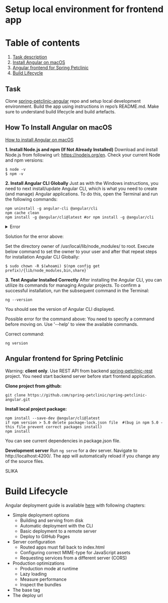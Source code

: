 # Setup local environment for frontend app

# Table of contents
1. [Task description](#task)
2. [Install Angular on macOS](#angular_macos)
3. [Angular frontend for Spring Petclinic](#spring_petclinic)
4. [Build Lifecycle](#build_lifecycle)


## Task <a name="task"></a>
Clone [spring-petclinic-angular](https://github.com/spring-petclinic/spring-petclinic-angular) repo and setup local development environment. Build the app using instructions in repo’s README.md. Make sure to understand build lifecycle and build artefacts.

## How To Install Angular on macOS <a name="angular_macos"></a>
[How to install Angular on macOS](https://kinsta.com/knowledgebase/install-angular/#how-to-install-angular-on-macos)

**1. Install Node.js and npm (If Not Already Installed)**
Download and install Node.js from following url: https://nodejs.org/en. 
Check your current Node and npm versions:
```
$ node -v 
$ npm -v
```

**2. Install Angular CLI Globally**
Just as with the Windows instructions, you need to next install/update Angular CLI, which is what you need to create (and manage) Angular applications. To do this, open the Terminal and run the following commands:

```
npm uninstall -g angular-cli @angular/cli
npm cache clean
npm install -g @angular/cli@latest #or npm install -g @angular/cli
```
<details>
  <summary>Error</summary>

```
npm ERR! code EACCES
npm ERR! syscall rename
npm ERR! path /usr/local/lib/node_modules/@angular/cli
npm ERR! dest /usr/local/lib/node_modules/@angular/.cli-G39XYeT9
npm ERR! errno -13
npm ERR! Error: EACCES: permission denied, rename '/usr/local/lib/node_modules/@angular/cli' -> '/usr/local/lib/node_modules/@angular/.cli-G39XYeT9'
npm ERR!  [Error: EACCES: permission denied, rename '/usr/local/lib/node_modules/@angular/cli' -> '/usr/local/lib/node_modules/@angular/.cli-G39XYeT9'] {
npm ERR!   errno: -13,
npm ERR!   code: 'EACCES',
npm ERR!   syscall: 'rename',
npm ERR!   path: '/usr/local/lib/node_modules/@angular/cli',
npm ERR!   dest: '/usr/local/lib/node_modules/@angular/.cli-G39XYeT9'
npm ERR! }
npm ERR! 
npm ERR! The operation was rejected by your operating system.
npm ERR! It is likely you do not have the permissions to access this file as the current user
npm ERR! 
npm ERR! If you believe this might be a permissions issue, please double-check the
npm ERR! permissions of the file and its containing directories, or try running
npm ERR! the command again as root/Administrator.
```
</details>

Solution for the error above:

Set the directory owner of /usr/local/lib/node_modules/ to root. Execute below command to set the owner to your user and after that repeat steps for installation Angular CLI Globally:
```
$ sudo chown -R $(whoami) $(npm config get prefix)/{lib/node_modules,bin,share}`
```

**3. Test Angular Installed Correctly**
After installing the Angular CLI, you can utilize its commands for managing Angular projects. To confirm a successful installation, run the subsequent command in the Terminal:
```
ng --version
```
You should see the version of Angular CLI displayed.

Possible error for the command above: You need to specify a command before moving on. Use '--help' to view the available commands.

Correct command:
```
ng version
```

## Angular frontend for Spring Petclinic <a name="spring_petclinic"></a>
Warning: **client only**. Use REST API from backend [spring-petclinic-rest](https://github.com/spring-petclinic/spring-petclinic-rest) project. You need start backend server before start frontend application.

**Clone project from github:**
```
git clone https://github.com/spring-petclinic/spring-petclinic-angular.git
```

**Install local project package:**
```
npm install --save-dev @angular/cli@latest
if npm version > 5.0 delete package-lock.json file  #(bug in npm 5.0 - this file prevent correct packages install)
npm install
```
You can see current dependencies in package.json file.

**Development server**
Run `ng serve` for a dev server. Navigate to http://localhost:4200/. The app will automatically reload if you change any of the source files.

SLIKA


# Build Lifecycle <a name="build_lifecycle"></a>

Angular deployment guide is available [here](https://angular.io/guide/deployment#simple-deployment-options) with following chapters: 
- Simple deployment options
  - Building and serving from disk
  - Automatic deployment with the CLI
  - Basic deployment to a remote server
  - Deploy to GitHub Pages
- Server configuration
  - Routed apps must fall back to index.html
  - Configuring correct MIME-type for JavaScript assets
  - Requesting services from a different server (CORS)
- Production optimizations
  - Production mode at runtime
  - Lazy loading
  - Measure performance
  - Inspect the bundles
- The base tag
- The deploy url